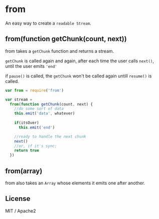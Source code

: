 # from

An easy way to create a `readable Stream`.

## from(function getChunk(count, next))

from takes a `getChunk` function and returns a stream.  

`getChunk` is called again and again, after each time the user calls `next()`, 
until the user emits `'end'`

if `pause()` is called, the `getChunk` won't be called again untill `resume()` is called.


```js
var from = require('from')

var stream = 
  from(function getChunk(count, next) {
    //do some sort of data
    this.emit('data', whatever)
    
    if(itsOver)
      this.emit('end')

    //ready to handle the next chunk
    next()
    //or, if it's sync:
    return true 
  })
```

## from(array)

from also takes an `Array` whose elements it emits one after another.

## License
MIT / Apache2
